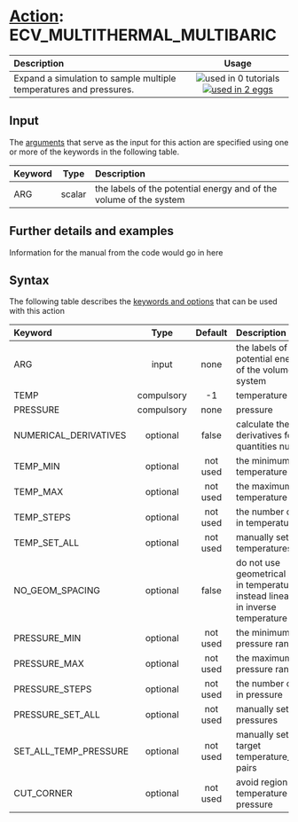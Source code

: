 # [Action](actions.md): ECV_MULTITHERMAL_MULTIBARIC

| Description    | Usage |
|:--------|:--------:|
| Expand a simulation to sample multiple temperatures and pressures. | ![used in 0 tutorials](https://img.shields.io/badge/tutorials-0-red.svg)[![used in 2 eggs](https://img.shields.io/badge/nest-2-green.svg)](https://www.plumed-nest.org/browse.html?search=ECV_MULTITHERMAL_MULTIBARIC) | 

## Input

The [arguments](specifying_arguments.html) that serve as the input for this action are specified using one or more of the keywords in the following table.

| Keyword |  Type | Description |
|:--------|:------:|:-----------|
| ARG | scalar | the labels of the potential energy and of the volume of the system |


## Further details and examples 
Information for the manual from the code would go in here 
## Syntax 
The following table describes the [keywords and options](parsing.md) that can be used with this action 

| Keyword | Type | Default | Description |
|:-------|:----:|:-------:|:-----------|
| ARG | input | none | the labels of the potential energy and of the volume of the system |
| TEMP | compulsory | -1 |  temperature |
| PRESSURE | compulsory | none | pressure |
| NUMERICAL_DERIVATIVES | optional | false |  calculate the derivatives for these quantities numerically |
| TEMP_MIN | optional | not used | the minimum of the temperature range |
| TEMP_MAX | optional | not used | the maximum of the temperature range |
| TEMP_STEPS | optional | not used | the number of steps in temperature |
| TEMP_SET_ALL | optional | not used | manually set all the temperatures |
| NO_GEOM_SPACING | optional | false |  do not use geometrical spacing in temperature, but instead linear spacing in inverse temperature |
| PRESSURE_MIN | optional | not used | the minimum of the pressure range |
| PRESSURE_MAX | optional | not used | the maximum of the pressure range |
| PRESSURE_STEPS | optional | not used | the number of steps in pressure |
| PRESSURE_SET_ALL | optional | not used | manually set all the pressures |
| SET_ALL_TEMP_PRESSURE | optional | not used | manually set all the target temperature_pressure pairs |
| CUT_CORNER | optional | not used | avoid region of high temperature and low pressure |
